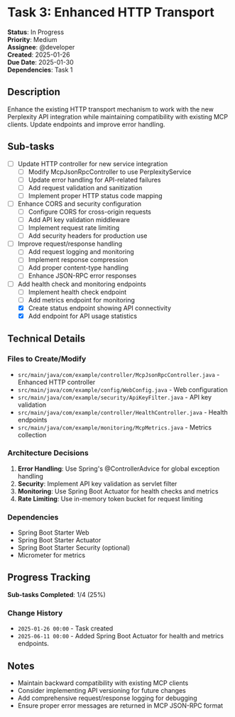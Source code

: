 # Task 3: Enhanced HTTP Transport

**Status**: In Progress  
**Priority**: Medium  
**Assignee**: @developer  
**Created**: 2025-01-26  
**Due Date**: 2025-01-30  
**Dependencies**: Task 1

## Description

Enhance the existing HTTP transport mechanism to work with the new Perplexity API integration while maintaining compatibility with existing MCP clients. Update endpoints and improve error handling.

## Sub-tasks

- [ ] Update HTTP controller for new service integration
    - [ ] Modify McpJsonRpcController to use PerplexityService
    - [ ] Update error handling for API-related failures
    - [ ] Add request validation and sanitization
    - [ ] Implement proper HTTP status code mapping
- [ ] Enhance CORS and security configuration
    - [ ] Configure CORS for cross-origin requests
    - [ ] Add API key validation middleware
    - [ ] Implement request rate limiting
    - [ ] Add security headers for production use
- [ ] Improve request/response handling
    - [ ] Add request logging and monitoring
    - [ ] Implement response compression
    - [ ] Add proper content-type handling
    - [ ] Enhance JSON-RPC error responses
- [ ] Add health check and monitoring endpoints
    - [ ] Implement health check endpoint
    - [ ] Add metrics endpoint for monitoring
    - [x] Create status endpoint showing API connectivity
    - [x] Add endpoint for API usage statistics

## Technical Details

### Files to Create/Modify

- `src/main/java/com/example/controller/McpJsonRpcController.java` - Enhanced HTTP controller
- `src/main/java/com/example/config/WebConfig.java` - Web configuration
- `src/main/java/com/example/security/ApiKeyFilter.java` - API key validation
- `src/main/java/com/example/controller/HealthController.java` - Health endpoints
- `src/main/java/com/example/monitoring/McpMetrics.java` - Metrics collection

### Architecture Decisions

1. **Error Handling**: Use Spring's @ControllerAdvice for global exception handling
2. **Security**: Implement API key validation as servlet filter
3. **Monitoring**: Use Spring Boot Actuator for health checks and metrics
4. **Rate Limiting**: Use in-memory token bucket for request limiting

### Dependencies

- Spring Boot Starter Web
- Spring Boot Starter Actuator
- Spring Boot Starter Security (optional)
- Micrometer for metrics

## Progress Tracking

**Sub-tasks Completed**: 1/4 (25%)

### Change History

- `2025-01-26 00:00` - Task created
- `2025-06-11 00:00` - Added Spring Boot Actuator for health and metrics endpoints.

## Notes

- Maintain backward compatibility with existing MCP clients
- Consider implementing API versioning for future changes
- Add comprehensive request/response logging for debugging
- Ensure proper error messages are returned in MCP JSON-RPC format 